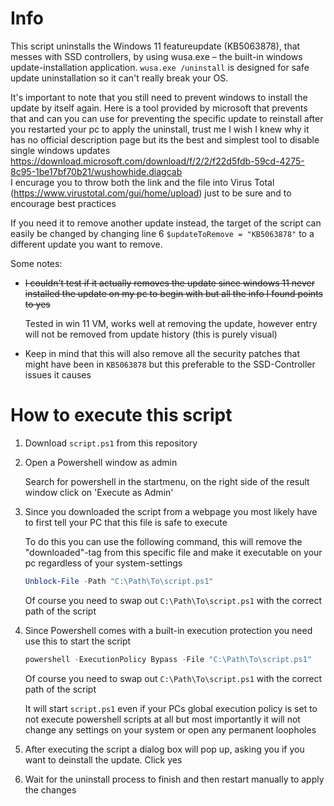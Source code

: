 # Info
This script uninstalls the Windows 11 featureupdate (KB5063878), that messes with SSD controllers, by using wusa.exe – the built-in windows update-installation application.
`wusa.exe /uninstall` is designed for safe update uninstallation so it can't really break your OS.

It's important to note that you still need to prevent windows to install the update by itself again. Here is a tool provided by microsoft that prevents that and can you can use for preventing the specific update to reinstall after you restarted your pc to apply the uninstall, trust me I wish I knew why it has no official description page but its the best and simplest tool to disable single windows updates \
https://download.microsoft.com/download/f/2/2/f22d5fdb-59cd-4275-8c95-1be17bf70b21/wushowhide.diagcab  \
I encurage you to throw both the link and the file into Virus Total (https://www.virustotal.com/gui/home/upload) just to be sure and to encourage best practices

If you need it to remove another update instead, the target of the script can easily be changed by changing line 6 `$updateToRemove = "KB5063878"` to a different update you want to remove.

Some notes: 
- ~~I couldn't test if it actually removes the update since windows 11 never installed the update on my pc to begin with but all the info I found points to yes~~

  Tested in win 11 VM, works well at removing the update, however entry will not be removed from update history (this is purely visual)
- Keep in mind that this will also remove all the security patches that might have been in `KB5063878` but this preferable to the SSD-Controller issues it causes

# How to execute this script

1. Download `script.ps1` from this repository
2. Open a Powershell window as admin
   
   Search for powershell in the startmenu, on the right side of the result window click on 'Execute as Admin'   
3. Since you downloaded the script from a webpage you most likely have to first tell your PC that this file is safe to execute
   
   To do this you can use the following command, this will remove the "downloaded"-tag from this specific file and make it executable on your pc regardless of your system-settings
   ```powershell
   Unblock-File -Path "C:\Path\To\script.ps1"
   ```
   Of course you need to swap out `C:\Path\To\script.ps1` with the correct path of the script
5. Since Powershell comes with a built-in execution protection you need use this to start the script
   ```powershell
   powershell -ExecutionPolicy Bypass -File "C:\Path\To\script.ps1"
   ```
   Of course you need to swap out `C:\Path\To\script.ps1` with the correct path of the script
   
   It will start `script.ps1` even if your PCs global execution policy is set to not execute powershell scripts at all but most importantly it will not change any settings on your system or open any permanent loopholes
6. After executing the script a dialog box will pop up, asking you if you want to deinstall the update. Click yes
7. Wait for the uninstall process to finish and then restart manually to apply the changes
